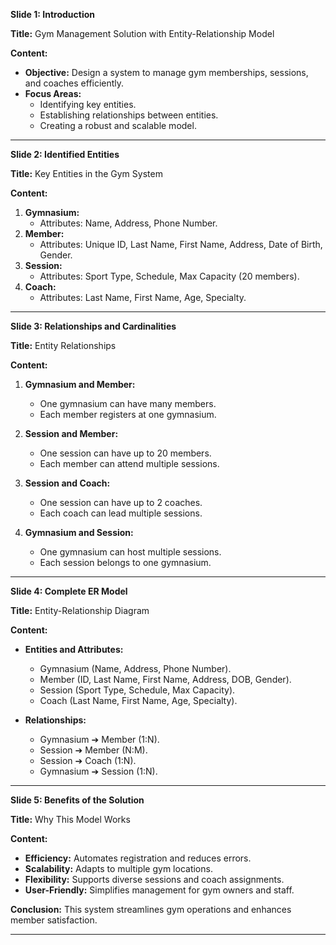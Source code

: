 **Slide 1: Introduction**

**Title:** Gym Management Solution with Entity-Relationship Model

**Content:**
- **Objective:** Design a system to manage gym memberships, sessions, and coaches efficiently.
- **Focus Areas:**
  - Identifying key entities.
  - Establishing relationships between entities.
  - Creating a robust and scalable model.


---

**Slide 2: Identified Entities**

**Title:** Key Entities in the Gym System

**Content:**
1. **Gymnasium:**
   - Attributes: Name, Address, Phone Number.
2. **Member:**
   - Attributes: Unique ID, Last Name, First Name, Address, Date of Birth, Gender.
3. **Session:**
   - Attributes: Sport Type, Schedule, Max Capacity (20 members).
4. **Coach:**
   - Attributes: Last Name, First Name, Age, Specialty.


---

**Slide 3: Relationships and Cardinalities**

**Title:** Entity Relationships

**Content:**
1. **Gymnasium and Member:**
   - One gymnasium can have many members.
   - Each member registers at one gymnasium.

2. **Session and Member:**
   - One session can have up to 20 members.
   - Each member can attend multiple sessions.

3. **Session and Coach:**
   - One session can have up to 2 coaches.
   - Each coach can lead multiple sessions.

4. **Gymnasium and Session:**
   - One gymnasium can host multiple sessions.
   - Each session belongs to one gymnasium.


---

**Slide 4: Complete ER Model**

**Title:** Entity-Relationship Diagram

**Content:**
- **Entities and Attributes:**
  - Gymnasium (Name, Address, Phone Number).
  - Member (ID, Last Name, First Name, Address, DOB, Gender).
  - Session (Sport Type, Schedule, Max Capacity).
  - Coach (Last Name, First Name, Age, Specialty).

- **Relationships:**
  - Gymnasium ➔ Member (1:N).
  - Session ➔ Member (N:M).
  - Session ➔ Coach (1:N).
  - Gymnasium ➔ Session (1:N).


---

**Slide 5: Benefits of the Solution**

**Title:** Why This Model Works

**Content:**
- **Efficiency:** Automates registration and reduces errors.
- **Scalability:** Adapts to multiple gym locations.
- **Flexibility:** Supports diverse sessions and coach assignments.
- **User-Friendly:** Simplifies management for gym owners and staff.

**Conclusion:**
This system streamlines gym operations and enhances member satisfaction.


---


